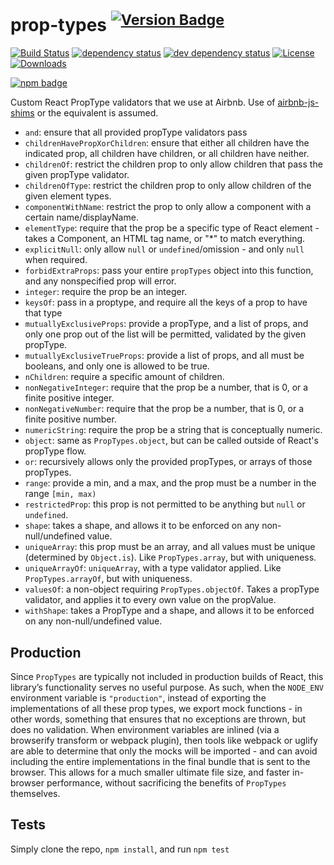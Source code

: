 # prop-types <sup>[![Version Badge][npm-version-svg]][package-url]</sup>

[![Build Status][travis-svg]][travis-url]
[![dependency status][deps-svg]][deps-url]
[![dev dependency status][dev-deps-svg]][dev-deps-url]
[![License][license-image]][license-url]
[![Downloads][downloads-image]][downloads-url]

[![npm badge][npm-badge-png]][package-url]

Custom React PropType validators that we use at Airbnb. Use of [airbnb-js-shims](https://npmjs.com/package/airbnb-js-shims) or the equivalent is assumed.

 - `and`: ensure that all provided propType validators pass
 - `childrenHavePropXorChildren`: ensure that either all children have the indicated prop, all children have children, or all children have neither.
 - `childrenOf`: restrict the children prop to only allow children that pass the given propType validator.
 - `childrenOfType`: restrict the children prop to only allow children of the given element types.
 - `componentWithName`: restrict the prop to only allow a component with a certain name/displayName.
 - `elementType`: require that the prop be a specific type of React element - takes a Component, an HTML tag name, or "*" to match everything.
 - `explicitNull`: only allow `null` or `undefined`/omission - and only `null` when required.
 - `forbidExtraProps`: pass your entire `propTypes` object into this function, and any nonspecified prop will error.
 - `integer`: require the prop be an integer.
 - `keysOf`: pass in a proptype, and require all the keys of a prop to have that type
 - `mutuallyExclusiveProps`: provide a propType, and a list of props, and only one prop out of the list will be permitted, validated by the given propType.
 - `mutuallyExclusiveTrueProps`: provide a list of props, and all must be booleans, and only one is allowed to be true.
 - `nChildren`: require a specific amount of children.
 - `nonNegativeInteger`: require that the prop be a number, that is 0, or a finite positive integer.
 - `nonNegativeNumber`: require that the prop be a number, that is 0, or a finite positive number.
 - `numericString`: require the prop be a string that is conceptually numeric.
 - `object`: same as `PropTypes.object`, but can be called outside of React's propType flow.
 - `or`: recursively allows only the provided propTypes, or arrays of those propTypes.
 - `range`: provide a min, and a max, and the prop must be a number in the range `[min, max)`
 - `restrictedProp`: this prop is not permitted to be anything but `null` or `undefined`.
 - `shape`: takes a shape, and allows it to be enforced on any non-null/undefined value.
 - `uniqueArray`: this prop must be an array, and all values must be unique (determined by `Object.is`). Like `PropTypes.array`, but with uniqueness.
 - `uniqueArrayOf`: `uniqueArray`, with a type validator applied. Like `PropTypes.arrayOf`, but with uniqueness.
 - `valuesOf`: a non-object requiring `PropTypes.objectOf`. Takes a propType validator, and applies it to every own value on the propValue.
 - `withShape`: takes a PropType and a shape, and allows it to be enforced on any non-null/undefined value.

## Production
Since `PropTypes` are typically not included in production builds of React, this library’s functionality serves no useful purpose. As such, when the `NODE_ENV` environment variable is `"production"`, instead of exporting the implementations of all these prop types, we export mock functions - in other words, something that ensures that no exceptions are thrown, but does no validation. When environment variables are inlined (via a browserify transform or webpack plugin), then tools like webpack or uglify are able to determine that only the mocks will be imported - and can avoid including the entire implementations in the final bundle that is sent to the browser. This allows for a much smaller ultimate file size, and faster in-browser performance, without sacrificing the benefits of `PropTypes` themselves.

## Tests
Simply clone the repo, `npm install`, and run `npm test`

[package-url]: https://npmjs.org/package/airbnb-prop-types
[npm-version-svg]: http://versionbadg.es/airbnb/airbnb-prop-types.svg
[travis-svg]: https://travis-ci.org/airbnb/airbnb-prop-types.svg
[travis-url]: https://travis-ci.org/airbnb/airbnb-prop-types
[deps-svg]: https://david-dm.org/airbnb/airbnb-prop-types.svg
[deps-url]: https://david-dm.org/airbnb/airbnb-prop-types
[dev-deps-svg]: https://david-dm.org/airbnb/airbnb-prop-types/dev-status.svg
[dev-deps-url]: https://david-dm.org/airbnb/airbnb-prop-types#info=devDependencies
[npm-badge-png]: https://nodei.co/npm/airbnb-prop-types.png?downloads=true&stars=true
[license-image]: http://img.shields.io/npm/l/airbnb-prop-types.svg
[license-url]: LICENSE
[downloads-image]: http://img.shields.io/npm/dm/airbnb-prop-types.svg
[downloads-url]: http://npm-stat.com/charts.html?package=airbnb-prop-types


